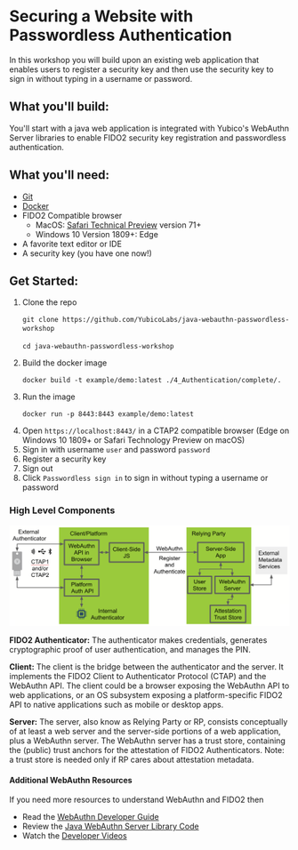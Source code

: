 # Securing a Website with Passwordless Authentication
In this workshop you will build upon an existing web application that enables users to register a security key and then use the security key to sign in without typing in a username or password.

## What you'll build:
You'll start with a java web application is integrated with Yubico's WebAuthn Server libraries to enable FIDO2 security key registration and passwordless authentication. 

## What you'll need:
* [Git](https://git-scm.com/)
* [Docker](https://docs.docker.com/install/)
* FIDO2 Compatible browser
  * MacOS: [Safari Technical Preview](https://developer.apple.com/safari/technology-preview/) version 71+
  * Windows 10 Version 1809+: Edge
* A favorite text editor or IDE
* A security key (you have one now!)

## Get Started:
1. Clone the repo
   ```
   git clone https://github.com/YubicoLabs/java-webauthn-passwordless-workshop

   cd java-webauthn-passwordless-workshop
   ```
2. Build the docker image
   ```
   docker build -t example/demo:latest ./4_Authentication/complete/.
   ```
3. Run the image
   ```
   docker run -p 8443:8443 example/demo:latest
   ```
4. Open `https://localhost:8443/` in a CTAP2 compatible browser (Edge on Windows 10 1809+ or Safari Technology Preview on macOS)
5. Sign in with username `user` and password `password`
6. Register a security key
7. Sign out
8. Click `Passwordless sign in` to sign in without typing a username or password

### High Level Components
![alt text](./images/highlevelcomponents.png "High Level Components")

**FIDO2 Authenticator:**
The authenticator makes credentials, generates cryptographic proof of user authentication, and manages the PIN.

**Client:**
The client is the bridge between the authenticator and the server. It implements the FIDO2 Client to Authenticator Protocol (CTAP) and the WebAuthn API. The client could be a browser exposing the WebAuthn API to web applications, or an OS subsystem exposing a platform-specific FIDO2 API to native applications such as mobile or desktop apps.

**Server:**
The server, also know as Relying Party or RP, consists conceptually of at least a web server and the server-side portions of a web application, plus a WebAuthn server. The WebAuthn server has a trust store, containing the (public) trust anchors for the attestation of FIDO2 Authenticators. Note: a trust store is needed only if RP cares about attestation metadata.

#### Additional WebAuthn Resources
If you need more resources to understand WebAuthn and FIDO2 then
* Read the [WebAuthn Developer Guide](https://developers.yubico.com/FIDO2/FIDO2_WebAuthn_Developer_Guide/Overview.html)
* Review the [Java WebAuthn Server Library Code](https://github.com/Yubico/java-webauthn-server)
* Watch the [Developer Videos](https://www.yubico.com/why-yubico/for-developers/developer-videos/)
